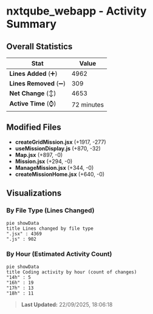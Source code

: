 # nxtqube_webapp - Activity Summary 

## Overall Statistics

| Stat                   | Value                                                             |
| ---------------------- | ----------------------------------------------------------------- |
| **Lines Added** (➕)   | 4962                                          |
| **Lines Removed** (➖) | 309                                        |
| **Net Change** (↕)    | 4653                |
| **Active Time** (⌚)   | 72 minutes |


## Modified Files
- **createGridMission.jsx** (+1917, -277)
- **useMissionDisplay.js** (+870, -32)
- **Map.jsx** (+897, -0)
- **Mission.jsx** (+294, -0)
- **ManageMission.jsx** (+344, -0)
- **createMissionHome.jsx** (+640, -0)

## Visualizations

### By File Type (Lines Changed)

```mermaid
pie showData
title Lines changed by file type
".jsx" : 4369
".js" : 902
```

### By Hour (Estimated Activity Count)

```mermaid
pie showData
title Coding activity by hour (count of changes)
"14h" : 5
"16h" : 19
"17h" : 13
"18h" : 11
```


> **Last Updated:** 22/09/2025, 18:06:18